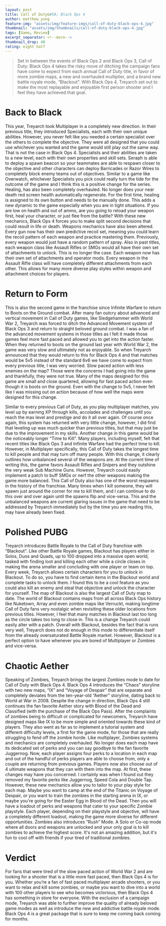 ```yaml
---
layout: post
title: Call of Duty&#58; Black Ops 4
author: matthew_yung
feature-img: "assets/img/feature-imgs/call-of-duty-black-ops-4.jpg"
thumbnail: "assets/img/thumbnails/call-of-duty-black-ops-4.jpg"
tags: [Game, Review]
excerpt_separator: <!--more-->
thumbnail_drop: 40
rating: eight half
---
```


> Set in between the events of Black Ops 2 and Black Ops 3, Call of Duty: Black Ops 4 takes the risky move of ditching the campaign fans have come to expect from each annual Call of Duty title, in favor of more zombie maps, a new and overhauled multiplier, and a brand new battle royale mode, “Blackout”. With Black Ops 4, Treyarch set out to make the most replayable and enjoyable first person shooter and I feel they have achieved that goal.
<!--more-->

# Back to Black

This year, Treyarch took Multiplayer in a completely new direction. In their previous title, they introduced Specialists, each with their own unique abilities. However, you never felt like you needed a certain specialist over the others to complete the objective. They were all designed that you could use whichever you wanted and the game would still play out the same way. That is not the case in Black Ops 4. Specialists and their abilities are taken to a new level, each with their own properties and skill sets. Seraph is able to deploy a spawn beacon so your teammates are able to respawn closer to the objective and other characters can deploy Barricades or Razor Wires to completely block enemy teams out of objectives. Similar to a game like Overwatch, whichever Specialists you pick could really turn the tide for the outcome of the game and I think this is a positive change for the series. Healing, has also been completely overhauled. No longer does your near death red screen health automatically regenerate. For the first time, healing is assigned to its own button and needs to be manually done. This adds a new dynamic to the game especially when you are in tight situations. If you are low on health and out of ammo, are you going to reload your weapon first, heal your character, or just flee from the battle? With these new mechanics, Black Ops 4 forces you to make split second decisions that could result in life or death. Weapons mechanics have also been altered. Every gun now has their own predictive recoil set, meaning you could learn the recoil pattern of each weapon and practice mastering them. Previously, every weapon would just have a random pattern of spray. Also in past titles, each weapon class like Assault Rifles or SMGs would all have their own set of attachments to unlock. This is no longer the case. Each weapon now has their own set of attachments and operator mods. Every weapon in the Assault Rifle class will have completely different attachments from each other. This allows for many more diverse play styles within weapon and attachment choices for players.

# Return to Form

This is also the second game in the franchise since Infinite Warfare to return to Boots on the Ground combat. After many fan outcry about advanced and vertical movement in Call of Duty games, like Sledgehammer with World War 2, Treyarch was forced to ditch the Advanced Movement system of Black Ops 3 and return to straight beloved ground combat. I was a fan of the advanced movement systems in those titles as I felt it made those games feel more fast paced and allowed you to get into the action faster. When they returned to boots on the ground last year with World War 2, the game was very slow and ultimately not as enjoyable. So when Treyarch announced that they would return to this for Black Ops 4 and that matches would be 5v5 instead of the standard 6v6 we have come to expect from every previous title, I was very worried. Slow paced action with less enemies on the map? Those were the concerns I had going into the game and thankfully, they were not true. Many of the maps designed for this game are small and close quartered, allowing for fast paced action even though it is boots on the ground. Even with the change to 5v5, I never felt like I was missing out on action because of how well the maps were designed for this change.

Similar to every previous Call of Duty, as you play multiplayer matches, you level up by earning XP through kills, accolades and challenges until you reach the max level and prestige and do it all over again. Of course once again, this system has returned with very little change, however, I did find that leveling up was much quicker than previous titles, but that may just be due to the improvement in my skills. Another change in this game would be the noticeably longer “Time to Kill”. Many players, including myself, felt that recent titles like Black Ops 3 and Infinite Warfare had the perfect time to kill. However, in Multiplayer specifically, this Call of Duty takes the longest time to kill people and that may turn off many people. With this change, it clearly outlines how unbalanced several of the weapons are. At the current time of writing this, the game favors Assault Rifles and Snipers and they outshine the very weak Sub Machine Guns. However, Treyarch could easily implement a patch to buff SMGs or nerf the other weapons making the game more balanced. This Call of Duty also has one of the worst respawns in the history of the franchise. Many times when I kill someone, they will spawn just around the corner for me to kill them, and I can continue to do this over and over again until the spawns flip and vice-versa. This and the unbalanced weapons are current glaring issues in the game that need to be addressed by Treyarch immediately but by the time you are reading this, may have already been fixed.

# Polished PUBG

Treyarch introduces Battle Royale to the Call of Duty franchise with “Blackout”. Like other Battle Royale games, Blackout has players either in Solos, Duos and Quads, up to 100 dropped into a massive open world, tasked with finding loot and killing each other while a circle closes in making the arena smaller and concluding with one player or team on top. Every week, Treyarch allows certain characters for you to unlock in Blackout. To do so, you have to find certain items in the Blackout world and complete tasks to unlock them. I found this to be a cool feature as you could also kill an enemy and steal that objective and unlock the character for yourself. The map of Blackout is also the largest Call of Duty map to date. The world of Blackout contains maps from all across Black Ops history like Nuketown, Array and even zombie maps like Verruckt, making longtime Call of Duty fans very nostalgic when revisiting these older locations from previous titles. However, I feel that many matches in Blackout last too long as the circle takes too long to close in. This is a change Treyarch could easily alter with a patch. Overall with Blackout, besides the fact that is runs very well, Treyarch does not do enough in this mode to differentiate itself from the already oversaturated Battle Royale market. However, Blackout is a perfect option to have whenever you are bored of Multiplayer or Zombies and vice-versa.

# Chaotic Aether

Speaking of Zombies, Treyarch brings the largest Zombies mode to date for Call of Duty with Black Ops 4. Black Ops 4 introduces the “Chaos” storyline with two new maps, “IX” and “Voyage of Despair” that are separate and completely deviates from the ten-year-old “Aether” storyline, dating back to World at War in 2008. Despite the change in direction, Black Ops 4 still continues the fan favorite Aether story with Blood of the Dead and Classified (with the purchase of the Black Ops Pass). After the complaints of zombies being to difficult or complicated for newcomers, Treyarch have designed maps like IX to be more simple and oriented towards these kind of players. They also went as far as to implement a tutorial system and different difficulty levels, a first for the game mode, for those that are really struggling to fend off the zombie horde. Like multiplayer, Zombies systems and mechanics are completely overhauled. No longer does each map have its dedicated set of perks and you can say goodbye to the fan favorite Juggernog. Now, each player assigns four perks to a location in each map and out of the handful of perks players are able to choose from, only a couple are returning from previous games. Players now also choose out of 4 ultimate weapons that they can with them into the map. At first, these changes may have you concerned. I certainly was when I found out they removed my favorite perks like Juggernog, Speed Cola and Double Tap. However, these new mechanics allow you to tailor to your play style for each map. Maybe you want to camp at the end of the Titanic on Voyage of Despair, or you want to train the zombies in the starting arena in IX, or maybe you're going for the Easter Egg in Blood of the Dead.  Then you will have a loadout of perks and weapons that cater to your specific Zombie playstyle. Each player, depending on their playstyle and objective, will have a completely different loadout, making the game more diverse for different opportunities.  Zombies also introduces “Rush” Mode. A Solo or Co-op mode where all doors and weapons are unlocked and your only goal is to kill zombies to achieve the highest score. It's not an amazing addition, but it's fun to cool off with friends if your tired of traditional zombies.

# Verdict

For fans that were tired of the slow paced action of World War 2 and are looking for a shooter that is a little more fast paced, then Black Ops 4 is for you. Whether you’re a fan of fast paced multiplayer arcade shooters, or you want to relax and kill some zombies, or maybe you want to dive into a world with 100 other players to see who becomes victorious, then Black Ops 4 has something in store for everyone. With the exclusion of a campaign mode, Treyarch was able to further improve the quality of already beloved game modes as well as introduce the new and addictive battle royale mode. Black Ops 4 is a great package that is sure to keep me coming back coming for months.
